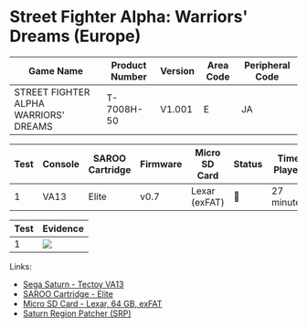 # Street Fighter Alpha: Warriors' Dreams (Europe)

| Game Name                             | Product Number | Version | Area Code | Peripheral Code |
| ------------------------------------- | -------------- | ------- | --------- | --------------- |
| STREET FIGHTER ALPHA WARRIORS' DREAMS | T-7008H-50     | V1.001  | E         | JA              |

| Test | Console | SAROO Cartridge | Firmware | Micro SD Card | Status | Time Played | Info              |
| ---- | ------- | --------------- | -------- | ------------- | ------ | ----------- | ----------------- |
| 1    | VA13    | Elite           | v0.7     | Lexar (exFAT) | :100:  | 27 minutes  | 1 Star Difficulty |

| Test | Evidence                                                                                         |
| ---- | ------------------------------------------------------------------------------------------------ |
| 1    | [![](https://img.youtube.com/vi/2yFDmvaOOFA/0.jpg)](https://www.youtube.com/watch?v=2yFDmvaOOFA) |

Links:

- [Sega Saturn - Tectoy VA13](../../../../Info/Consoles/VA13/README.md)
- [SAROO Cartridge - Elite](../../../../Info/Cartridges/GuangzhouSanStarOnlineShop/1.6/README.md)
- [Micro SD Card - Lexar, 64 GB, exFAT](../../../../Info/SdCards/Lexar/64GB/exfat/README.md)
- [Saturn Region Patcher (SRP)](https://segaxtreme.net/resources/saturn-region-patcher.81/download)
